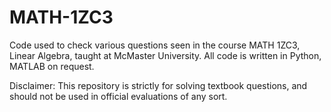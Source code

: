 # MATH-1ZC3
Code used to check various questions seen in the course MATH 1ZC3, Linear Algebra, taught at McMaster University. All code is written in Python, MATLAB on request.

Disclaimer:
This repository is strictly for solving textbook questions, and should not be used in official evaluations of any sort.
